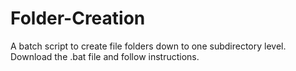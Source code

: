 # Folder-Creation
A batch script to create file folders down to one subdirectory level.
Download the .bat file and follow instructions.
